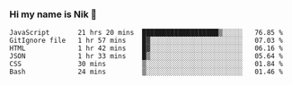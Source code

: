 ### Hi my name is Nik 👋

<!--
**NikDoe/NikDoe** is a ✨ _special_ ✨ repository because its `README.md` (this file) appears on your GitHub profile.

Here are some ideas to get you started:

- 🔭 I’m currently working on ...
- 🌱 I’m currently learning ...
- 👯 I’m looking to collaborate on ...
- 🤔 I’m looking for help with ...
- 💬 Ask me about ...
- 📫 How to reach me: ...
- 😄 Pronouns: ...
- ⚡ Fun fact: ...
-->

<!--START_SECTION:waka-->

```text
JavaScript       21 hrs 20 mins  ███████████████████▒░░░░░   76.85 %
GitIgnore file   1 hr 57 mins    █▓░░░░░░░░░░░░░░░░░░░░░░░   07.03 %
HTML             1 hr 42 mins    █▓░░░░░░░░░░░░░░░░░░░░░░░   06.16 %
JSON             1 hr 33 mins    █▒░░░░░░░░░░░░░░░░░░░░░░░   05.64 %
CSS              30 mins         ▒░░░░░░░░░░░░░░░░░░░░░░░░   01.84 %
Bash             24 mins         ▒░░░░░░░░░░░░░░░░░░░░░░░░   01.46 %
```

<!--END_SECTION:waka-->
